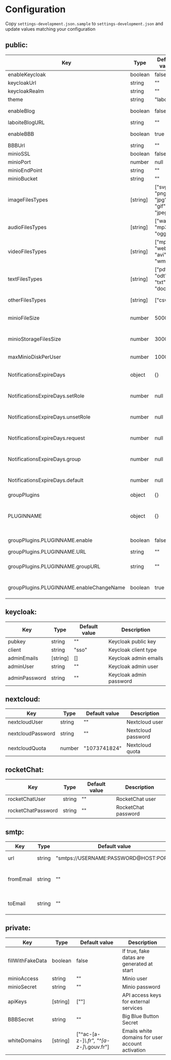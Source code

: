 # Configuration

Copy `settings-development.json.sample` to `settings-development.json` and update values matching your configuration

## public:

| Key                                      | Type     | Default value                        | Description                                                                                 |
| ---------------------------------------- | -------- | ------------------------------------ | ------------------------------------------------------------------------------------------- |
| enableKeycloak                           | boolean  | false                                | If true, keycloak is enabled                                                                |
| keycloakUrl                              | string   | ""                                   | Keycloak URL                                                                                |
| keycloakRealm                            | string   | ""                                   | Keycloak Realm                                                                              |
| theme                                    | string   | "laboite"                            | laboite or rizomo theme                                                                     |
| enableBlog                               | boolean  | false                                | enable all features and links for the blog                                                  |
| laboiteBlogURL                           | string   | ""                                   | Laboite Blog URL                                                                            |
| enableBBB                                | boolean  | true                                 | If true, Big Blue Button is enabled                                                         |
| BBBUrl                                   | string   | ""                                   | Big Blue Button URL                                                                         |
| minioSSL                                 | boolean  | false                                | If true, minio is SSL                                                                       |
| minioPort                                | number   | null                                 | Minio port                                                                                  |
| minioEndPoint                            | string   | ""                                   | Minio End Point                                                                             |
| minioBucket                              | string   | ""                                   | Minio Bucket                                                                                |
| imageFilesTypes                          | [string] | ["svg", "png", "jpg", "gif", "jpeg"] | Allowed file extensions for images                                                          |
| audioFilesTypes                          | [string] | ["wav", "mp3", "ogg"]                | Allowed file extensions for sounds                                                          |
| videoFilesTypes                          | [string] | ["mp4", "webm", "avi", "wmv"]        | Allowed file extensions for videos                                                          |
| textFilesTypes                           | [string] | ["pdf", "odt", "txt", "docx"]        | Allowed file extensions for documents                                                       |
| otherFilesTypes                          | [string] | ["csv"]                              | Allowed file extensions for other files                                                     |
| minioFileSize                            | number   | 500000                               | Maximum file size when uploading services images in admin space                             |
| minioStorageFilesSize                    | number   | 3000000                              | Maximum file size when uploading media in user space                                        |
| maxMinioDiskPerUser                      | number   | 1000000                              | Maximum disk capacity per user                                                              |
| NotificationsExpireDays                  | object   | {}                                   | Number of days to keep notications by type (null or 0 for infinite)                         |
| NotificationsExpireDays.setRole          | number   | null                                 | Number of days to keep setRole notications (null or 0 for infinite)                         |
| NotificationsExpireDays.unsetRole        | number   | null                                 | Number of days to keep unsetRole notications (null or 0 for infinite)                       |
| NotificationsExpireDays.request          | number   | null                                 | Number of days to keep request notications (null or 0 for infinite)                         |
| NotificationsExpireDays.group            | number   | null                                 | Number of days to keep group notications (null or 0 for infinite)                           |
| NotificationsExpireDays.default          | number   | null                                 | Number of days to keep no type notications (null or 0 for infinite)                         |
| groupPlugins                             | object   | {}                                   | External plugins for group                                                                  |
| PLUGINNAME                               | object   | {}                                   | General group plugin settings, see below "nextcloud" and "rocketChat" for specific settings |
| groupPlugins.PLUGINNAME.enable           | boolean  | false                                | If true, the group plugin is enabled                                                        |
| groupPlugins.PLUGINNAME.URL              | string   | ""                                   | Group plugin URL                                                                            |
| groupPlugins.PLUGINNAME.groupURL         | string   | ""                                   | [URL]/group/[GROUPSLUG]" "[URL]/apps/files/?dir=/[GROUPNAME]                                |
| groupPlugins.PLUGINNAME.enableChangeName | boolean  | true                                 | If true, changing the group name for this group plugin is possible                          |

## keycloak:

| Key           | Type     | Default value | Description             |
| ------------- | -------- | ------------- | ----------------------- |
| pubkey        | string   | ""            | Keycloak public key     |
| client        | string   | "sso"         | Keycloak client type    |
| adminEmails   | [string] | []            | Keycloak admin emails   |
| adminUser     | string   | ""            | Keycloak admin user     |
| adminPassword | string   | ""            | Keycloak admin password |

## nextcloud:

| Key               | Type   | Default value | Description        |
| ----------------- | ------ | ------------- | ------------------ |
| nextcloudUser     | string | ""            | Nextcloud user     |
| nextcloudPassword | string | ""            | Nextcloud password |
| nextcloudQuota    | number | "1073741824"  | Nextcloud quota    |

## rocketChat:

| Key                | Type   | Default value | Description         |
| ------------------ | ------ | ------------- | ------------------- |
| rocketChatUser     | string | ""            | RocketChat user     |
| rocketChatPassword | string | ""            | RocketChat password |

## smtp:

| Key       | Type   | Default value                         | Description                       |
| --------- | ------ | ------------------------------------- | --------------------------------- |
| url       | string | "smtps://USERNAME:PASSWORD@HOST:PORT" | SMTP server URI                   |
| fromEmail | string | ""                                    | Contact mail default "from" value |
| toEmail   | string | ""                                    | Contact mail default "to" value   |

## private:

| Key              | Type     | Default value                              | Description                                      |
| ---------------- | -------- | ------------------------------------------ | ------------------------------------------------ |
| fillWithFakeData | boolean  | false                                      | If true, fake datas are generated at start       |
| minioAccess      | string   | ""                                         | Minio user                                       |
| minioSecret      | string   | ""                                         | Minio password                                   |
| apiKeys          | [string] | [""]                                       | API access keys for external services            |
| BBBSecret        | string   | ""                                         | Big Blue Button Secret                           |
| whiteDomains     | [string] | ["^ac-[a-z-]_\\.fr", "^[a-z-]_\\.gouv.fr"] | Emails white domains for user account activation |
